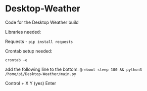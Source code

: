 # Desktop-Weather
Code for the Desktop Weather build


Libraries needed:

Requests - ```pip install requests```


Crontab setup needed:

```crontab -e```

add the following line to the bottom: 
``` @reboot sleep 100 && python3 /home/pi/Desktop-Weather/main.py ```

Control + X
Y (yes)
Enter
